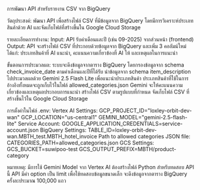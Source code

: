 การพัฒนา API สำหรับรายงาน CSV จาก BigQuery 

วัตถุประสงค์: พัฒนา API เพื่อสร้างไฟล์ CSV ที่มีข้อมูลจาก BigQuery โดยมีการวิเคราะห์ประเภทสินค้าด้วย AI และจัดเก็บไฟล์ที่สร้างขึ้นใน Google Cloud Storage 

รายละเอียดการทำงาน: 
Input: API รับค่าเดือนและปี (เช่น 09-2025) จากส่วนหน้า (frontend) 
Output: API จะสร้างไฟล์ CSV ที่ประกอบด้วยข้อมูลจาก BigQuery และเพิ่ม 3 คอลัมน์ใหม่ ได้แก่: ประเภทสินค้าที่ AI แนะนำ, คะแนนความเกี่ยวข้องที่ AI ให้ และเหตุผลในการแนะนำ 

ขั้นตอนการประมวลผล: 
ระบบจะดึงข้อมูลจากตาราง BigQuery โดยกรองข้อมูลจาก schema check_invoice_date ตามค่าเดือนและปีที่ได้รับ 
นำข้อมูลจาก schema item_description ไปประมวลผลด้วย Gemini 2.5 Flash Lite เพื่อแนะนำประเภทสินค้า ประเภทสินค้าที่ใช้ในการอ้างอิงทั้งหมดจะถูกเก็บไว้ในไฟล์ allowed_categories.json 
Gemini จะให้คะแนนความเกี่ยวข้องและเหตุผลประกอบการแนะนำ 
สร้างไฟล์ CSV ตามรูปแบบที่กำหนด 
จัดเก็บไฟล์ CSV ที่สร้างขึ้นไว้ใน Google Cloud Storage 

การตั้งค่าในไฟล์ .env: 
Vertex AI Settings: GCP_PROJECT_ID="loxley-orbit-dev-wan" 
GCP_LOCATION="us-central1" 
GEMINI_MODEL="gemini-2.5-flash-lite" 
Service Account: GOOGLE_APPLICATION_CREDENTIALS=service-account.json 
BigQuery Settings: TABLE_ID=loxley-orbit-dev-wan.MBTH_test.MBTH_hotel_invoice 
Path to allowed categories JSON file: CATEGORIES_PATH=allowed_categories.json 
GCS Settings: GCS_BUCKET=suwipoo-test 
GCS_OUTPUT_PREFIX=MBTH/product-category 

หมายเหตุ: 
มีการใช้ Gemini Model จาก Vertex AI 
ต้องสร้างไฟล์ Python สำหรับทดสอบ API นี้ 
API มีค่า option เป็น limit เพื่อใช้ทดสอบข้อมูลขนาดเล็ก
จะดึงข้อมูลจากตาราง BigQuery ครั้งละประมาณ 100,000 แถว